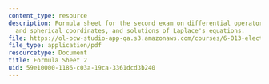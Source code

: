 ```yaml
---
content_type: resource
description: Formula sheet for the second exam on differential operators in cylindrical
  and spherical coordinates, and solutions of Laplace's equations.
file: https://ol-ocw-studio-app-qa.s3.amazonaws.com/courses/6-013-electromagnetics-and-applications-fall-2005/59e100001186c03a19ca3361dcd3b240_formula_sheet2.pdf
file_type: application/pdf
resourcetype: Document
title: Formula Sheet 2
uid: 59e10000-1186-c03a-19ca-3361dcd3b240
---
```

